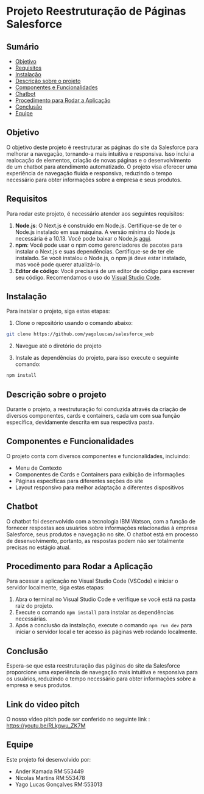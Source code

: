 # Projeto Reestruturação de Páginas Salesforce

## Sumário
- [Objetivo](#objetivo)
- [Requisitos](#requisitos)
- [Instalação](#instalação)
- [Descrição sobre o projeto](#descrição-sobre-o-projeto)
- [Componentes e Funcionalidades](#componentes-e-funcionalidades)
- [Chatbot](#chatbot)
- [Procedimento para Rodar a Aplicação](#procedimento-para-rodar-a-aplicação)
- [Conclusão](#conclusão)
- [Equipe](#equipe)

## Objetivo
O objetivo deste projeto é reestruturar as páginas do site da Salesforce para melhorar a navegação, tornando-a mais intuitiva e responsiva. Isso inclui a realocação de elementos, criação de novas páginas e o desenvolvimento de um chatbot para atendimento automatizado. O projeto visa oferecer uma experiência de navegação fluida e responsiva, reduzindo o tempo necessário para obter informações sobre a empresa e seus produtos.

## Requisitos
Para rodar este projeto, é necessário atender aos seguintes requisitos:
1. **Node.js**: O Next.js é construído em Node.js. Certifique-se de ter o Node.js instalado em sua máquina. A versão mínima do Node.js necessária é a 10.13. Você pode baixar o Node.js [aqui](https://nodejs.org/).
2. **npm**: Você pode usar o npm como gerenciadores de pacotes para instalar o Next.js e suas dependências. Certifique-se de ter ele instalado. Se você instalou o Node.js, o npm já deve estar instalado, mas você pode querer atualizá-lo.
3. **Editor de código**: Você precisará de um editor de código para escrever seu código. Recomendamos o uso do [Visual Studio Code](https://code.visualstudio.com/).

## Instalação
Para instalar o projeto, siga estas etapas:
1. Clone o repositório usando o comando abaixo:
```bash
git clone https://github.com/yagoluucas/salesforce_web
```
2. Navegue até o diretório do projeto

3. Instale as dependências do projeto, para isso execute o seguinte comando:
```bash
npm install
```

## Descrição sobre o projeto
Durante o projeto, a reestruturação foi conduzida através da criação de diversos componentes, cards e containers, cada um com sua função específica, devidamente descrita em sua respectiva pasta.

## Componentes e Funcionalidades
O projeto conta com diversos componentes e funcionalidades, incluindo:
- Menu de Contexto
- Componentes de Cards e Containers para exibição de informações
- Páginas específicas para diferentes seções do site
- Layout responsivo para melhor adaptação a diferentes dispositivos

## Chatbot
O chatbot foi desenvolvido com a tecnologia IBM Watson, com a função de fornecer respostas aos usuários sobre informações relacionadas à empresa Salesforce, seus produtos e navegação no site. O chatbot está em processo de desenvolvimento, portanto, as respostas podem não ser totalmente precisas no estágio atual.

## Procedimento para Rodar a Aplicação
Para acessar a aplicação no Visual Studio Code (VSCode) e iniciar o servidor localmente, siga estas etapas:
1. Abra o terminal no Visual Studio Code e verifique se você está na pasta raiz do projeto.
2. Execute o comando `npm install` para instalar as dependências necessárias.
3. Após a conclusão da instalação, execute o comando `npm run dev` para iniciar o servidor local e ter acesso às páginas web rodando localmente.

## Conclusão
Espera-se que esta reestruturação das páginas do site da Salesforce proporcione uma experiência de navegação mais intuitiva e responsiva para os usuários, reduzindo o tempo necessário para obter informações sobre a empresa e seus produtos.

## Link do video pitch
O nosso vídeo pitch pode ser conferido no seguinte link : https://youtu.be/RLkgwu_ZK7M

## Equipe
Este projeto foi desenvolvido por:
- Ander Kamada RM:553449
- Nicolas Martins RM:553478
- Yago Lucas Gonçalves RM:553013
